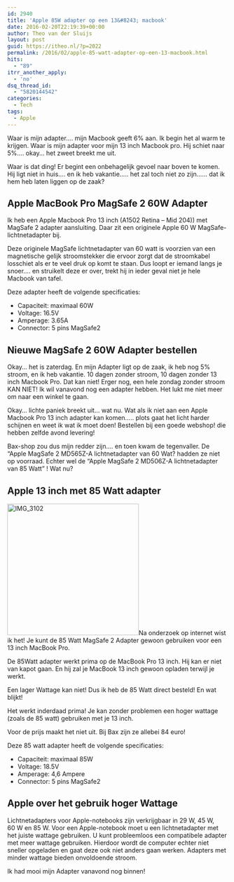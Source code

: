 ```yaml
---
id: 2940
title: 'Apple 85W adapter op een 13&#8243; macbook'
date: 2016-02-20T22:19:39+00:00
author: Theo van der Sluijs
layout: post
guid: https://itheo.nl/?p=2022
permalink: /2016/02/apple-85-watt-adapter-op-een-13-macbook.html
hits:
  - "89"
itrr_another_apply:
  - 'no'
dsq_thread_id:
  - "5820144542"
categories:
  - Tech
tags:
  - Apple
---
```

Waar is mijn adapter&#8230;. mijn Macbook geeft 6% aan. Ik begin het al warm te krijgen. Waar is mijn adapter voor mijn 13 inch Macbook pro. Hij schiet naar 5%&#8230;. okay&#8230; het zweet breekt me uit.

Waar is dat ding! Er begint een onbehagelijk gevoel naar boven te komen. Hij ligt niet in huis&#8230;. en ik heb vakantie&#8230;.. het zal toch niet zo zijn&#8230;&#8230; dat ik hem heb laten liggen op de zaak?<!--more-->

## Apple MacBook Pro MagSafe 2 60W Adapter

Ik heb een Apple Macbook Pro 13 inch (A1502 Retina &#8211; Mid 204)) met MagSafe 2 adapter aansluiting. Daar zit een originele Apple 60 W MagSafe-lichtnetadapter bij.

Deze originele MagSafe lichtnetadapter van 60 watt is voorzien van een magnetische gelijk stroomstekker die ervoor zorgt dat de stroomkabel losschiet als er te veel druk op komt te staan. Dus loopt er iemand langs je snoer&#8230;. en struikelt deze er over, trekt hij in ieder geval niet je hele Macbook van tafel.

Deze adapter heeft de volgende specificaties:

  * Capaciteit: maximaal 60W
  * Voltage: 16.5V
  * Amperage: 3.65A
  * Connector: 5 pins MagSafe2

## Nieuwe MagSafe 2 60W Adapter bestellen

Okay&#8230; het is zaterdag. En mijn Adapter ligt op de zaak, ik heb nog 5% stroom, en ik heb vakantie. 10 dagen zonder stroom, 10 dagen zonder 13 inch Macbook Pro. Dat kan niet! Erger nog, een hele zondag zonder stroom KAN NIET! Ik wil vanavond nog een adapter hebben. Het lukt me niet meer om naar een winkel te gaan.

Okay&#8230; lichte paniek breekt uit&#8230; wat nu. Wat als ik niet aan een Apple Macbook Pro 13 inch adapter kan komen&#8230;.. plots gaat het licht harder schijnen en weet ik wat ik moet doen! Bestellen bij een goede webshop! die hebben zelfde avond levering!

Bax-shop zou dus mijn redder zijn&#8230;. en toen kwam de tegenvaller. De &#8220;Apple MagSafe 2 MD565Z-A lichtnetadapter van 60 Wat? hadden ze niet op voorraad. Echter wel de &#8220;Apple MagSafe 2 MD506Z-A lichtnetadapter van 85 Watt&#8221; ! Wat nu?

## Apple 13 inch met 85 Watt adapter

<img class="alignleft size-medium wp-image-2028" src="https://vandersluijs.resultants-e.nl/2016/02/IMG_3102-300x300.jpg" alt="IMG_3102" width="300" height="300" />Na onderzoek op internet wist ik het! Je kunt de 85 Watt MagSafe 2 Adapter gewoon gebruiken voor een 13 inch MacBook Pro.

De 85Watt adapter werkt prima op de MacBook Pro 13 inch. Hij kan er niet van kapot gaan. En hij zal je MacBook 13 inch gewoon opladen terwijl je werkt.

Een lager Wattage kan niet! Dus ik heb de 85 Watt direct besteld! En wat blijkt!

Het werkt inderdaad prima! Je kan zonder problemen een hoger wattage (zoals de 85 watt) gebruiken met je 13 inch.

Voor de prijs maakt het niet uit. Bij Bax zijn ze allebei 84 euro!

Deze 85 watt adapter heeft de volgende specificaties:

  * Capaciteit: maximaal 85W
  * Voltage: 18.5V
  * Amperage: 4,6 Ampere
  * Connector: 5 pins MagSafe2

## Apple over het gebruik hoger Wattage

Lichtnetadapters voor Apple-notebooks zijn verkrijgbaar in 29 W, 45 W, 60 W en 85 W. Voor een Apple-notebook moet u een lichtnetadapter met het juiste wattage gebruiken. U kunt probleemloos een compatibele adapter met meer wattage gebruiken. Hierdoor wordt de computer echter niet sneller opgeladen en gaat deze ook niet anders gaan werken. Adapters met minder wattage bieden onvoldoende stroom.

Ik had mooi mijn Adapter vanavond nog binnen!
